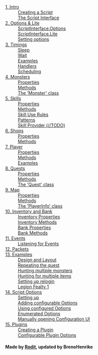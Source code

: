 <dl>
<dt><a href="1 Intro">1. Intro</a></dt>
<dd>
    <a href="1 Intro#creating-a-script">Creating a Script</a><br>
    <a href="1 Intro#the-script-interface">The Script Interface</a>
</dd>
<dt><a href="2 Options and Lite">2. Options & Lite</a></dt>
<dd>
    <a href="2 Options and Lite#scriptinterface%23options">ScriptInterface.Options</a><br>
    <a href="2 Options and Lite#scriptinterface%23Lite">ScriptInterface.Lite</a><br>
    <a href="2 Options and Lite#setting-options">Setting options</a>
</dd>
<dt><a href="3 Timings and Handlers">3. Timings</a></dt>
<dd>
    <a href="3 Timings and Handlers#sleeping">Sleep</a><br>
    <a href="3 Timings and Handlers#waiting">Wait</a><br>
    <a href="3 Timings and Handlers#examples">Examples</a><br>
    <a href="3 Timings and Handlers#handlers">Handlers</a><br>
    <a href="3 Timings and Handlers#scheduling">Scheduling</a>
</dd>
<dt><a href="4 Monsters">4. Monsters</a><br></dt>
<dd>
    <a href="4 Monsters#properties">Properties</a><br>
    <a href="4 Monster#methods">Methods</a><br>
    <a href="4 Monsters#the-%27monster%27-class">The 'Monster' class</a>
</dd>
<dt><a href="5 Skills">5. Skills</a></dt>
<dd>
    <a href="5 Skills#properties">Properties</a><br>
    <a href="5 Skills#methods">Methods</a><br>
    <a href="5 Skills#skill-use-rules">Skill Use Rules</a><br>
    <a href="5 Skills#patterns">Patterns</a><br>
    <a href="5 Skills#skill-provider">Skill Provider (//TODO)</a>
<dd>
<dt><a href="6 Shops">6. Shops</a><br></dt>
<dd>
    <a href="6 Shops#properties">Properties</a><br>
    <a href="6 Shops#methods">Methods</a><br>
</dd>
<dt><a href="7 Player">7. Player</a><br></dt>
<dd>
    <a href="7 Player#properties">Properties</a><br>
    <a href="7 Player#methods">Methods</a><br>
    <a href="7 Player#examples">Examples</a>
</dd>
<dt><a href="8 Quests">8. Quests</a></dt>
<dd>
    <a href="8 Quests#properties">Properties</a><br>
    <a href="8 Quests#methods">Methods</a><br>
    <a href="8 Quests#the-%27quest%27-class">The 'Quest' class</a>
</dd>
<dt><a href="9 Map">9. Map</a><br></dt>
<dd>
    <a href="9 Map#properties">Properties</a><br>
    <a href="9 Map#methods">Methods</a><br>
    <a href="9 Map#the-%27playerinfo%27-class">The 'PlayerInfo' class</a>
</dd>
<dt><a href="10 Inventory and Bank">10. Inventory and Bank</a></dt>
<dd>
    <a href="10 Inventory and Bank#properties">Inventory Properties</a><br>
    <a href="10 Inventory and Bank#methods">Inventory Methods</a><br>
    <a href="10 Inventory and Bank#properties">Bank Properties</a><br>
    <a href="10 Inventory and Bank#methods">Bank Methods</a>
</dd>
<dt><a href="11 Events">11. Events</a><br></dt>
<dd>
    <a href="11 Events#listening-for-events">Listening for Events</a>
</dd>
<dt><a href="12 Packets">12. Packets</a></dt>
<dt><a href="13 Examples">13. Examples</a><br></dt>
<dd>
    <a href="13 Examples#design-and-layout">Design and Layout</a><br>
    <a href="13 Examples#repeating-the-quest">Repeating the quest</a><br>
    <a href="13 Examples#hunting-multiple-monsters">Hunting multiple monsters</a><br>
    <a href="13 Examples#hunting-for-multiple-items">Hunting for multiple items</a><br>
    <a href="13 Examples#setting-up-relogin">Setting up relogin</a><br>
    <a href="13 Examples#legion-fealty-1">Legion Fealty 1</a>
</dd>
<dt><a href="14 Script Options">14. Script Options</a></dt>
<dd>
    <a href="14 Script Options#setting-up">Setting up</a><br>
    <a href="14 Script Options#adding-configurable-options">Adding configurable Options</a><br>
    <a href="14 Script Options#using-configured-options">Using configured Options</a><br>
    <a href="14 Script Options#enumerated-options">Enumerated Options</a><br>
    <a href="14 Script Options#manually-opening-configuration-ui">Manually opening Configuration UI</a>
<dd>
<dt><a href="15 Plugins">15. Plugins</a></dt>
<dd>
    <a href="15 Plugins#creating-a-plugin">Creating a Plugin</a><br>
    <a href="15 Plugins#configurable-plugin-options">Configurable Plugin Options</a>
<dd>
</dl>

#### Made by [Rodit](rodit.github.io/Rbot-Scripts/), updated by BrenoHenrike